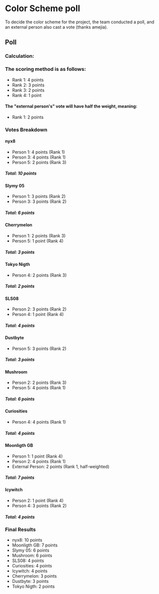 # Color Scheme poll

To decide the color scheme for the project, the team conducted a poll, and an external person also cast a vote (thanks amejia).

## Poll

### Calculation:

### The scoring method is as follows:

- Rank 1: 4 points
- Rank 2: 3 points
- Rank 3: 2 points
- Rank 4: 1 point

#### The "external person's" vote will have half the weight, meaning:
- Rank 1: 2 points


### Votes Breakdown
#### nyx8

- Person 1: 4 points (Rank 1)
- Person 3: 4 points (Rank 1)
- Person 5: 2 points (Rank 3)
##### Total: 10 points

#### Slymy 05

- Person 1: 3 points (Rank 2)
- Person 3: 3 points (Rank 2)
##### Total: 6 points

#### Cherrymelon

- Person 1: 2 points (Rank 3)
- Person 5: 1 point (Rank 4)
##### Total: 3 points

#### Tokyo Nigth

- Person 4: 2 points (Rank 3)
##### Total: 2 points

#### SLS08

- Person 2: 3 points (Rank 2)
- Person 4: 1 point (Rank 4)
##### Total: 4 points

#### Dustbyte

- Person 5: 3 points (Rank 2)
##### Total: 3 points

#### Mushroom

- Person 2: 2 points (Rank 3)
- Person 5: 4 points (Rank 1)
##### Total: 6 points

#### Curiosities

- Person 4: 4 points (Rank 1)
##### Total: 4 points

#### Moonligth GB

- Person 1: 1 point (Rank 4)
- Person 2: 4 points (Rank 1)
- External Person: 2 points (Rank 1, half-weighted)
##### Total: 7 points

#### Icywitch

- Person 2: 1 point (Rank 4)
- Person 4: 3 points (Rank 2)
##### Total: 4 points

### Final Results

- nyx8: 10 points
- Moonligth GB: 7 points
- Slymy 05: 6 points
- Mushroom: 6 points
- SLS08: 4 points
- Curiosities: 4 points
- Icywitch: 4 points
- Cherrymelon: 3 points
- Dustbyte: 3 points
- Tokyo Nigth: 2 points

